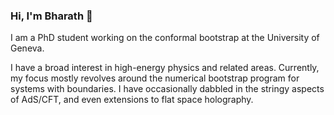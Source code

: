 ### Hi, I'm Bharath 👋

I am a PhD student working on the conformal bootstrap at the University of Geneva.

I have a broad interest in high-energy physics and related areas. Currently, my focus mostly revolves around the numerical bootstrap program for systems with boundaries. I have occasionally dabbled in the stringy aspects of AdS/CFT, and even extensions to flat space holography.

<!--
**bharathr98/bharathr98** is a ✨ _special_ ✨ repository because its `README.md` (this file) appears on your GitHub profile.

Here are some ideas to get you started:

- 🔭 I’m currently working on ...
- 🌱 I’m currently learning ...
- 👯 I’m looking to collaborate on ...
- 🤔 I’m looking for help with ...
- 💬 Ask me about ...
- 📫 How to reach me: ...
- 😄 Pronouns: ...
- ⚡ Fun fact: ...
-->
